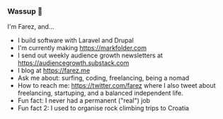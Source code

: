### Wassup 👋

I'm Farez, and...

- I build software with Laravel and Drupal
- I'm currently making https://markfolder.com
- I send out weekly audience growth newsletters at https://audiencegrowth.substack.com
- I blog at https://farez.me
- Ask me about: surfing, coding, freelancing, being a nomad
- How to reach me: https://twitter.com/farez where I also tweet about freelancing, startuping, and a balanced independent life.
- Fun fact: I never had a permanent ("real") job
- Fun fact 2: I used to organise rock climbing trips to Croatia

<!--
**farez/farez** is a ✨ _special_ ✨ repository because its `README.md` (this file) appears on your GitHub profile.

Here are some ideas to get you started:

- 🔭 I’m currently working on ...
- 🌱 I’m currently learning ...
- 👯 I’m looking to collaborate on ...
- 🤔 I’m looking for help with ...
- 💬 Ask me about ...
- 📫 How to reach me: ...
- 😄 Pronouns: ...
- ⚡ Fun fact: ...
-->

